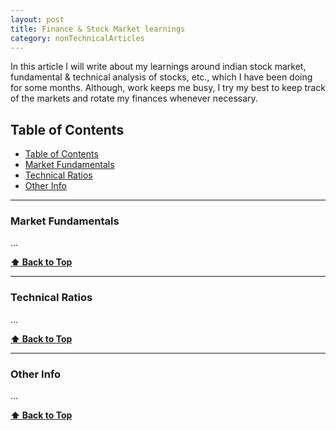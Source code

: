 ```yaml
---
layout: post
title: Finance & Stock Market learnings
category: nonTechnicalArticles
---
```


In this article I will write about my learnings around indian stock market, fundamental & technical analysis of stocks, etc., which I have been doing for some months. 
Although, work keeps me busy, I try my best to keep track of the markets and rotate my finances whenever necessary.

## Table of Contents

- [Table of Contents](#table-of-contents)
- [Market Fundamentals](#market-fundamentals)
- [Technical Ratios](#technical-ratios)
- [Other Info](#other-info)

---

### Market Fundamentals

...

**[⬆️ Back to Top](#table-of-contents)**

---

### Technical Ratios

...

**[⬆️ Back to Top](#table-of-contents)**

---

### Other Info

...

**[⬆️ Back to Top](#table-of-contents)**

